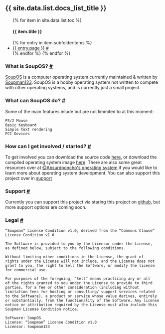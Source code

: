 <script>  
function copyToClipboard(text) {
    var dummy = document.createElement("textarea");
    document.body.appendChild(dummy);
    dummy.value = "https://soupman123.github.io/SoupOS"+text;
    dummy.select();
    document.execCommand("copy");
    document.body.removeChild(dummy);
}
</script>

<h2>{{ site.data.list.docs_list_title }}</h2>
<ul>
{% for item in site.data.list.toc %}
   <h4>{{ item.title }}</h4>
   {% for entry in item.subfolderitems %}
      <li><a href="https://soupman123.github.io/SoupOS{{ entry.url }}">{{ entry.page }}</a> <a href="https://soupman123.github.io/SoupOS#link-has-been-copied" onclick="copyToClipboard('{{ entry.url }}');"><i>#</i></a></li>
   {% endfor %}
{% endfor %}
</ul>

### What is SoupOS? <a href="#link-has-been-copied" onclick="copyToClipboard('#what-is-soupos');"><i>#</i></a>
[SoupOS](http://github.com) is a computer operating system currently maintained & written by [Soupman123](https://github.com/Soupman123/). SoupOS is a hobby operating system not written to compete with other operating systems, and is currently just a small project.

### What can SoupOS do? <a href="#link-has-been-copied" onclick="copyToClipboard('#what-can-soupos-do');"><i>#</i></a>
Some of the main features inlude but are not limmited to at this moment:
```
PS/2 Mouse
Basic Keyboard
Simple text rendering
PCI Devices
```

### How can I get involved / started? <a href="#link-has-been-copied" onclick="copyToClipboard('#how-can-i-get-involved--started');"><i>#</i></a>
To get involved you can download the source code [here](https://github.com/Soupman123/SoupOS/archive/master.zip), or download the compiled operating system image [here](https://github.com/Soupman123/SoupOS/raw/master/kernel/bin/SoupOS.img). There are also some great resources over at [@Absurdponcho](https://github.com/Absurdponcho)['s operating system](https://github.com/Absurdponcho/PonchoOS) if you would like to learn more about operating system development. You can also support this project over in [support](#support)

### Support <a href="#link-has-been-copied" onclick="copyToClipboard('#support');"><i>#</i></a>
Currently you can support this project via staring this project on [github](https://github.com/Soupman123/SoupOS/), but more support options are coming soon.

### Legal <a href="#link-has-been-copied" onclick="copyToClipboard('#legal');"><i>#</i></a>
```
“Soupman” License Condition v1.0, derived from the “Commons Clause” 
License Condition v1.0

The Software is provided to you by the Licensor under the License, 
as defined below, subject to the following conditions.

Without limiting other conditions in the License, the grant of 
rights under the License will not include, and the License does not
grant to you, the right to Sell the Software, or modify the license
for commercial use.

For purposes of the foregoing, “Sell” means practicing any or all 
of the rights granted to you under the License to provide to third
parties, for a fee or other consideration (including without 
limitation fees for hosting or consulting/ support services related
to the Software), a product or service whose value derives, entirely
or substantially, from the functionality of the Software. Any license 
notice or attribution required by the License must also include this
Soupman License Condition notice.

Software: SoupOS
License: “Soupman” License Condition v1.0
Licensor: Soupman123
```
